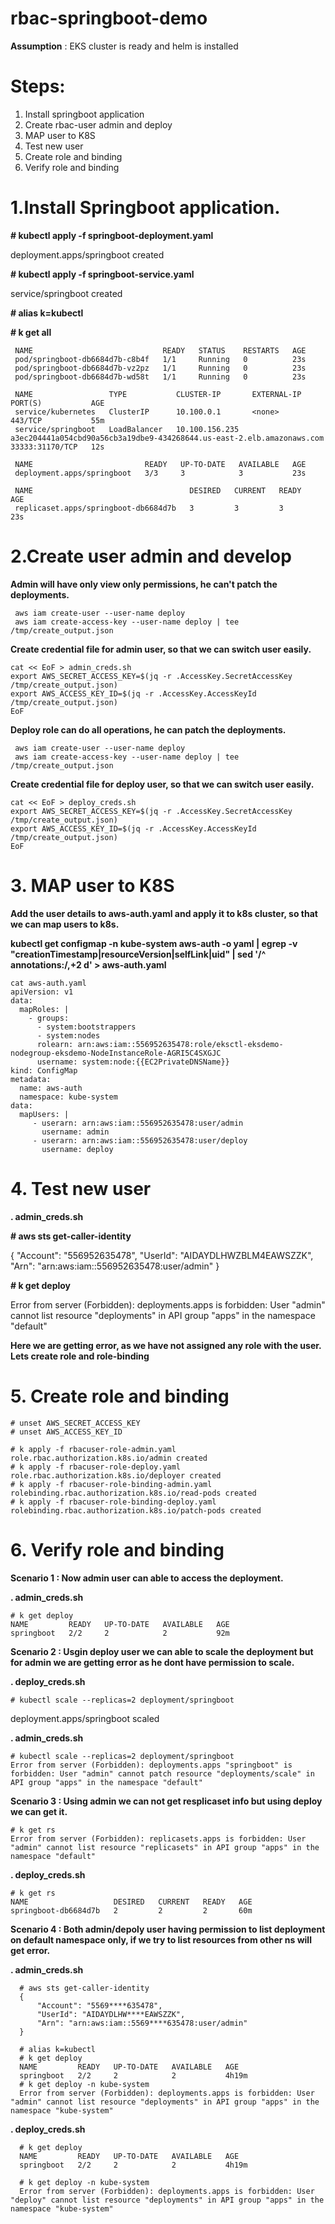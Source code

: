 # rbac-springboot-demo
**Assumption** : EKS cluster is ready and helm is installed

# Steps:

1.	Install springboot application
2.	Create rbac-user admin and deploy
3.	MAP user to K8S
4.	Test new user
5.	Create role and binding
6.	Verify role and binding

# 1.Install Springboot application.

**# kubectl apply -f springboot-deployment.yaml** 

  deployment.apps/springboot created

**# kubectl apply -f springboot-service.yaml**

  service/springboot created

**# alias k=kubectl**

**# k get all**

     NAME                             READY   STATUS    RESTARTS   AGE
     pod/springboot-db6684d7b-c8b4f   1/1     Running   0          23s
     pod/springboot-db6684d7b-vz2pz   1/1     Running   0          23s
     pod/springboot-db6684d7b-wd58t   1/1     Running   0          23s

     NAME                 TYPE           CLUSTER-IP       EXTERNAL-IP                                                              PORT(S)           AGE
     service/kubernetes   ClusterIP      10.100.0.1       <none>                                                                   443/TCP           55m
     service/springboot   LoadBalancer   10.100.156.235   a3ec204441a054cbd90a56cb3a19dbe9-434268644.us-east-2.elb.amazonaws.com   33333:31170/TCP   12s

     NAME                         READY   UP-TO-DATE   AVAILABLE   AGE
     deployment.apps/springboot   3/3     3            3           23s

     NAME                                   DESIRED   CURRENT   READY   AGE
     replicaset.apps/springboot-db6684d7b   3         3         3       23s

# 2.Create user admin and develop

**Admin will have only view only permissions, he can't patch the deployments.** 
  
     aws iam create-user --user-name deploy
     aws iam create-access-key --user-name deploy | tee /tmp/create_output.json

**Create credential file for admin user, so that we can switch user easily.**

    cat << EoF > admin_creds.sh
    export AWS_SECRET_ACCESS_KEY=$(jq -r .AccessKey.SecretAccessKey /tmp/create_output.json)
    export AWS_ACCESS_KEY_ID=$(jq -r .AccessKey.AccessKeyId /tmp/create_output.json)
    EoF
  
**Deploy role can do all operations, he can patch the deployments.**
  
     aws iam create-user --user-name deploy
     aws iam create-access-key --user-name deploy | tee /tmp/create_output.json

**Create credential file for deploy user, so that we can switch user easily.**

    cat << EoF > deploy_creds.sh
    export AWS_SECRET_ACCESS_KEY=$(jq -r .AccessKey.SecretAccessKey /tmp/create_output.json)
    export AWS_ACCESS_KEY_ID=$(jq -r .AccessKey.AccessKeyId /tmp/create_output.json)
    EoF

# 3.	MAP user to K8S

**Add the user details to aws-auth.yaml and apply it to k8s cluster, so that we can map users to k8s.**

**kubectl get configmap -n kube-system aws-auth -o yaml | egrep -v "creationTimestamp|resourceVersion|selfLink|uid" | sed '/^ annotations:/,+2 d' > aws-auth.yaml**
  
  
    cat aws-auth.yaml 
    apiVersion: v1
    data:
      mapRoles: |
        - groups:
          - system:bootstrappers
          - system:nodes
          rolearn: arn:aws:iam::556952635478:role/eksctl-eksdemo-nodegroup-eksdemo-NodeInstanceRole-AGRI5C4SXGJC
          username: system:node:{{EC2PrivateDNSName}}
    kind: ConfigMap
    metadata:
      name: aws-auth
      namespace: kube-system
    data:
      mapUsers: |
         - userarn: arn:aws:iam::556952635478:user/admin
           username: admin
         - userarn: arn:aws:iam::556952635478:user/deploy
           username: deploy

# 4.	Test new user

**. admin_creds.sh**

**# aws sts get-caller-identity**

   {
       "Account": "556952635478", 
       "UserId": "AIDAYDLHWZBLM4EAWSZZK", 
       "Arn": "arn:aws:iam::556952635478:user/admin"
   }
   
 
**# k get deploy**

  Error from server (Forbidden): deployments.apps is forbidden: User "admin" cannot list resource "deployments" in API group "apps" in the namespace "default"

**Here we are getting error, as we have not assigned any role with the user. Lets create role and role-binding**

# 5.	Create role and binding

    # unset AWS_SECRET_ACCESS_KEY 
    # unset AWS_ACCESS_KEY_ID 

    # k apply -f rbacuser-role-admin.yaml 
    role.rbac.authorization.k8s.io/admin created
    # k apply -f rbacuser-role-deploy.yaml 
    role.rbac.authorization.k8s.io/deployer created
    # k apply -f rbacuser-role-binding-admin.yaml 
    rolebinding.rbac.authorization.k8s.io/read-pods created
    # k apply -f rbacuser-role-binding-deploy.yaml 
    rolebinding.rbac.authorization.k8s.io/patch-pods created

# 6. Verify role and binding

**Scenario 1 : Now admin user can able to access the deployment.**

**. admin_creds.sh** 

    # k get deploy
    NAME         READY   UP-TO-DATE   AVAILABLE   AGE
    springboot   2/2     2            2           92m

**Scenario 2 : Usgin deploy user we can able to scale the deployment but for admin we are getting error as he dont have permission to scale.**
 
**. deploy_creds.sh**  
 
    # kubectl scale --replicas=2 deployment/springboot
   deployment.apps/springboot scaled
  
**. admin_creds.sh** 

    # kubectl scale --replicas=2 deployment/springboot
    Error from server (Forbidden): deployments.apps "springboot" is forbidden: User "admin" cannot patch resource "deployments/scale" in API group "apps" in the namespace "default"

  **Scenario 3 : Using admin we can not get resplicaset info but using deploy we can get it.**
  
    # k get rs
    Error from server (Forbidden): replicasets.apps is forbidden: User "admin" cannot list resource "replicasets" in API group "apps" in the namespace "default"

**. deploy_creds.sh**

    # k get rs
    NAME                   DESIRED   CURRENT   READY   AGE
    springboot-db6684d7b   2         2         2       60m

**Scenario 4 : Both admin/depoly user having permission to list deployment on default namespace only, if we try to list resources from other ns will get error.**

**. admin_creds.sh**

      # aws sts get-caller-identity 
      {
          "Account": "5569****635478", 
          "UserId": "AIDAYDLHW****EAWSZZK", 
          "Arn": "arn:aws:iam::5569****635478:user/admin"
      }
      
      # alias k=kubectl
      # k get deploy
      NAME         READY   UP-TO-DATE   AVAILABLE   AGE
      springboot   2/2     2            2           4h19m
      # k get deploy -n kube-system
      Error from server (Forbidden): deployments.apps is forbidden: User "admin" cannot list resource "deployments" in API group "apps" in the namespace "kube-system"

**. deploy_creds.sh**

      # k get deploy
      NAME         READY   UP-TO-DATE   AVAILABLE   AGE
      springboot   2/2     2            2           4h19m

      # k get deploy -n kube-system
      Error from server (Forbidden): deployments.apps is forbidden: User "deploy" cannot list resource "deployments" in API group "apps" in the namespace "kube-system"
